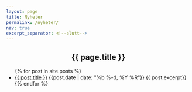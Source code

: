 ```yaml
---
layout: page
title: Nyheter
permalink: /nyheter/
nav: true
excerpt_separator: <!--slutt-->
---
```

<h2 style="text-align:center;">{{ page.title }}</h2>
<ul class ="news-container">
  {% for post in site.posts %}
    <li class="news-card">
      <a href="{{ post.url | relative_url }}">{{ post.title }}</a>
      <time>{{post.date | date: "%b %-d, %Y %R"}}</time>
    {{ post.excerpt}} <!-- utdragsvisning -->
    </li>
  {% endfor %}
</ul>